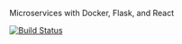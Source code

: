  Microservices with Docker, Flask, and React

[![Build Status](https://travis-ci.org/koutsilis1999/testdriven-app.svg?branch=master)](https://travis-ci.org/koutsilis1999/testdriven-app)